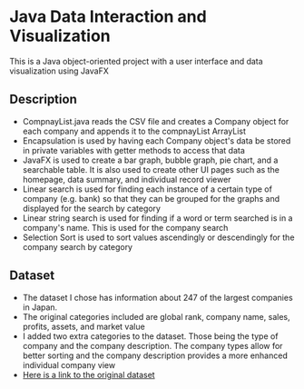 
# Java Data Interaction and Visualization
This is a Java object-oriented project with a user interface and data visualization using JavaFX

## Description 
* CompnayList.java reads the CSV file and creates a Company object for each company and appends it to the compnayList ArrayList 
* Encapsulation is used by having each Company object's data be stored in private variables with getter methods to access that data
* JavaFX is used to create a bar graph, bubble graph, pie chart, and a searchable table. It is also used to create other UI pages such as the homepage, data summary, and individual record viewer
* Linear search is used for finding each instance of a certain type of company (e.g. bank) so that they can be grouped for the graphs and displayed for the search by category
* Linear string search is used for finding if a word or term searched is in a company's name. This is used for the company search
* Selection Sort is used to sort values ascendingly or descendingly for the company search by category


## Dataset
* The dataset I chose has information about 247 of the largest companies in Japan.
* The original categories included are global rank, company name, sales, profits, assets, and market value
* I added two extra categories to the dataset. Those being the type of company and the company description. The company types allow for better sorting and the company description provides a more enhanced individual company view
* [Here is a link to the original dataset](https://data.world/finance/japan-largest-companies)
